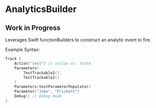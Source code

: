 # AnalyticsBuilder
## Work in Progress
Leverages Swift functionBuilders to construct an analytic event to fire. 

Example Syntax:
```swift
Track {
    Action("test") // action vs. state
    Parameters(
        TestTrackable1(),
        TestTrackable2()
    )
    Parameters(testParameterPopulator)
    Parameter("Jake", "Prickett")
    Debug() // Debug mode
}
```
